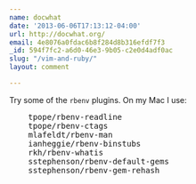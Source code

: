 ```yaml
---
name: docwhat
date: '2013-06-06T17:13:12-04:00'
url: http://docwhat.org/
email: 4e8076a0fdac6b8f284d8b316efdf7f3
_id: 594f7fc2-a6d0-46e3-9b05-c2e0d4adf0ac
slug: "/vim-and-ruby/"
layout: comment

---
```


Try some of the <code>rbenv</code> plugins. On my Mac I use:

<pre>    tpope/rbenv-readline
    tpope/rbenv-ctags
    mlafeldt/rbenv-man
    ianheggie/rbenv-binstubs
    rkh/rbenv-whatis
    sstephenson/rbenv-default-gems
    sstephenson/rbenv-gem-rehash</pre>
